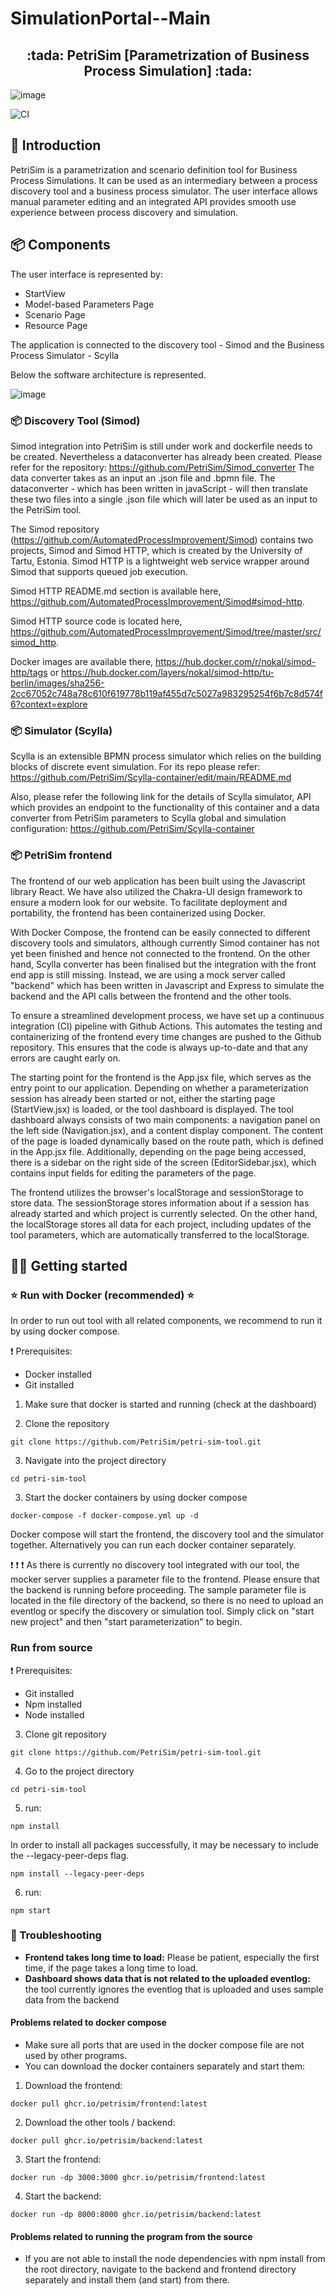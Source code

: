 # SimulationPortal--Main
<h2 align="center">:tada: PetriSim [Parametrization of Business Process Simulation] :tada:</h2>

![image](doc/screenshot.png)

![CI](https://github.com/PetriSim/petri-sim-tool/actions/workflows/CI.yml/badge.svg)



## :rocket: Introduction


PetriSim is a parametrization and scenario definition tool for Business Process Simulations.
It can be used as an intermediary between a process discovery tool and a business process simulator.
The user interface allows manual parameter editing and an integrated API provides smooth use experience between process discovery and simulation.




## 📦️ Components
The user interface is represented by: 
 - StartView
 - Model-based Parameters Page
 - Scenario Page
 - Resource Page
 
 The application is connected to the discovery tool - Simod and the Business Process Simulator - Scylla
 
 Below the software architecture is represented.

![image](https://user-images.githubusercontent.com/116650351/219905608-2426b477-2469-48eb-b0cd-48032be0797d.png)


### 📦️ Discovery Tool (Simod) 

Simod integration into PetriSim is still under work and dockerfile needs to be created.
Nevertheless a dataconverter has already been created. Please refer for the repository: https://github.com/PetriSim/Simod_converter
The data converter takes as an input an .json file and .bpmn file. The dataconverter - which has been written in javaScript - will then translate these two files into a single .json file which will later be used as an input to the PetriSim tool.

The Simod repository (https://github.com/AutomatedProcessImprovement/Simod) contains two projects, Simod and Simod HTTP, which is created by the University of Tartu, Estonia. Simod HTTP is a lightweight web service wrapper around Simod that supports queued job execution. 

Simod HTTP README.md section is available here, https://github.com/AutomatedProcessImprovement/Simod#simod-http.

Simod HTTP source code is located here, https://github.com/AutomatedProcessImprovement/Simod/tree/master/src/simod_http. 

Docker images are available there, https://hub.docker.com/r/nokal/simod-http/tags or https://hub.docker.com/layers/nokal/simod-http/tu-berlin/images/sha256-2cc67052c748a78c610f619778b119af455d7c5027a983295254f6b7c8d574f6?context=explore

### 📦️ Simulator (Scylla) 
Scylla is an extensible BPMN process simulator which relies on the building blocks of discrete event simulation. For its repo please refer: https://github.com/PetriSim/Scylla-container/edit/main/README.md

Also, please refer the following link for the details of Scylla simulator, API which provides an endpoint to the functionality of this container and a data converter from PetriSim parameters to Scylla global and simulation configuration:  https://github.com/PetriSim/Scylla-container

### 📦️ PetriSim frontend 
The frontend of our web application has been built using the Javascript library React. 
We have also utilized the Chakra-UI design framework to ensure a modern look for our website. 
To facilitate deployment and portability, the frontend has been containerized using Docker. 

With Docker Compose, the frontend can be easily connected to different discovery tools and simulators, although currently Simod container has not yet been finished and hence not connected to the frontend. On the other hand, Scylla converter has been finalised but the integration with the front end app is still missing. Instead, we are using a mock server called "backend" which has been written in Javascript and Express to simulate the backend and the API calls between the frontend and the other tools.

To ensure a streamlined development process, we have set up a continuous integration (CI) pipeline with Github Actions.
This automates the testing and containerizing of the frontend every time changes are pushed to the Github repository.
This ensures that the code is always up-to-date and that any errors are caught early on. 

The starting point for the frontend is the App.jsx file, which serves as the entry point to our application.
Depending on whether a parameterization session has already been started or not, either the starting page (StartView.jsx) is loaded, or the tool dashboard is displayed.
The tool dashboard always consists of two main components: a navigation panel on the left side (Navigation.jsx), and a content display component.
The content of the page is loaded dynamically based on the route path, which is defined in the App.jsx file.
Additionally, depending on the page being accessed, there is a sidebar on the right side of the screen (EditorSidebar.jsx), which contains input fields for editing the parameters of the page.

The frontend utilizes the browser's localStorage and sessionStorage to store data.
The sessionStorage stores information about if a session has already started and which project is currently selected.
On the other hand, the localStorage stores all data for each project, including updates of the tool parameters, which are automatically transferred to the localStorage.



## :technologist: Getting started 

### :star: Run with Docker (recommended) :star:
In order to run out tool with all related components, we recommend to run it by using docker compose.

:exclamation: Prerequisites:
- Docker installed
- Git installed

1. Make sure that docker is started and running (check at the dashboard)

2. Clone the repository
```console
git clone https://github.com/PetriSim/petri-sim-tool.git
```

3. Navigate into the project directory
```console
cd petri-sim-tool 
```

3. Start the docker containers by using docker compose

```console
docker-compose -f docker-compose.yml up -d
```

Docker compose will start the frontend, the discovery tool and the simulator together.
Alternatively you can run each docker container separately.

:exclamation: :exclamation: :exclamation: As there is currently no discovery tool integrated with our tool, the mocker server supplies a parameter file to the frontend.
Please ensure that the backend is running before proceeding. The sample parameter file is located in the file directory of the backend, so there is no need to upload an eventlog or specify the discovery or simulation tool.
Simply click on "start new project" and then "start parameterization" to begin.

### Run from source

:exclamation: Prerequisites:
- Git installed
- Npm installed
- Node installed


3. Clone git repository

```console
git clone https://github.com/PetriSim/petri-sim-tool.git
```

4. Go to the project directory

```console
cd petri-sim-tool 
```

5. run: 

```console
npm install
```

In order to install all packages successfully, it may be necessary to include the --legacy-peer-deps flag.

```console
npm install --legacy-peer-deps
```


6. run:
```console
npm start
```

### 🚨 Troubleshooting 
* **Frontend takes long time to load:** Please be patient, especially the first time, if the page takes a long time to load.
* **Dashboard shows data that is not related to the uploaded eventlog:** the tool currently ignores the eventlog that is uploaded and uses sample data from the backend

#### Problems related to docker compose 
* Make sure all ports that are used in the docker compose file are not used by other programs.
* You can download the docker containers separately and start them:

1. Download the frontend:

```console
docker pull ghcr.io/petrisim/frontend:latest
```

2. Download the other tools / backend:

```console
docker pull ghcr.io/petrisim/backend:latest
```

3. Start the frontend:
```console
docker run -dp 3000:3000 ghcr.io/petrisim/frontend:latest
```

4. Start the backend: 
```console
docker run -dp 8000:8000 ghcr.io/petrisim/backend:latest
```

#### Problems related to running the program from the source
* If you are not able to install the node dependencies with npm install from the root directory, navigate to the backend and frontend directory separately and install them (and start) from there.

